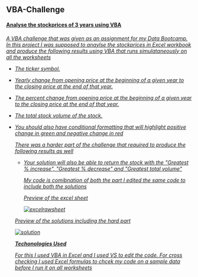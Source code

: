 ## VBA-Challenge
<H4> <u> Analyse the stockprices of 3 years using VBA
  
  <H6> A VBA challenge that was given as an assignment for my Data Bootcamp. In this project I was supposed to anaylse the stockprices in Excel workbook and produce the following results using VBA that runs simulataneously on all the worksheets 
    
   
  * The ticker symbol.

  * Yearly change from opening price at the beginning of a given year to the closing price at the end of that year.

  * The percent change from opening price at the beginning of a given year to the closing price at the end of that year.

  * The total stock volume of the stock.

* You should also have conditional formatting that will highlight positive change in green and negative change in red
  
    *There was a harder part of the challenge that required to produce the following results as well*
  * Your solution will also be able to return the stock with the "Greatest % increase", "Greatest % decrease" and "Greatest total volume"
  
    My code is comibnation of both the part I edited the same code to include both the solutions
    
    Preview of the excel sheet 
    
    ![excelrawsheet](https://user-images.githubusercontent.com/85182090/124301124-47e8aa00-db57-11eb-926e-1a41055bbacc.PNG)
    
   Preview of the solutions including the hard part
   
    ![solution](https://user-images.githubusercontent.com/85182090/124301329-9433ea00-db57-11eb-8a3d-34d559edf926.PNG)
    
   **Techonologies Used**
      
    
    For this I used VBA in Excel and I used VS to edit the code. For cross checking I used Excel 
     formulas to chcek my code on a sample data before I run it on all worksheets 
    
      


  
